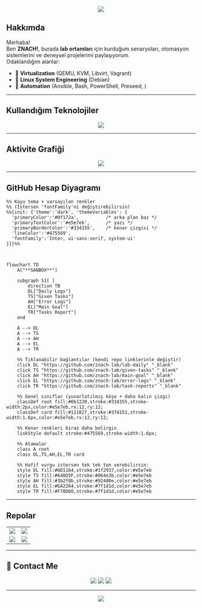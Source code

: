 <!-- PROFİL BANNER -->
<p align="center">
  <img src="https://capsule-render.vercel.app/api?type=waving&color=0:0f2027,100:2c5364&height=250&section=header&text=%20Welcome%20to%20My%20Lab%20Environments!&fontSize=35&fontColor=ffffff&animation=fadeIn" />
</p>

<!-- HAKKINDA -->
## Hakkımda
Merhaba!  
Ben **ZNACH!**, burada **lab ortamları** için kurduğum senaryoları, otomasyon sistemlerini ve deneysel projelerimi paylaşıyorum.  
Odaklandığım alanlar:  
- 🔹 **Virtualization** (QEMU, KVM, Libvirt, Vagrant)  
- 🔹 **Linux System Engineering** (Debian)  
- 🔹 **Automation** (Ansible, Bash, PowerShell, Preseed, )  

---
<!-- TEKNOLOJİ ROZETLERİ --> 
## Kullandığım Teknolojiler 
<p align="center"> <img src="https://skillicons.dev/icons?i=linux,debian,windows,ansible,git,github,bash,powershell" /> </p>

---

<!-- ACTIVITY GRAPH -->
## Aktivite Grafiği

<p align="center">
  <img src="https://github-readme-activity-graph.vercel.app/graph?username=znach-lab&theme=tokyo-night&area=true&custom_title=znach-lab%20Activity%20Graph" />
</p>

---

<!-- PROJELER -->
## GitHub Hesap Diyagramı

```mermaid
%% Koyu tema + varsayılan renkler
%% (İstersen 'fontFamily'ni değiştirebilirsin)
%%{init: {'theme':'dark', 'themeVariables': {
  'primaryColor':'#0f172a',          /* arka plan baz */
  'primaryTextColor':'#e5e7eb',      /* yazı */
  'primaryBorderColor':'#334155',    /* kenar çizgisi */
  'lineColor':'#475569',
  'fontFamily':'Inter, ui-sans-serif, system-ui'
}}}%%



flowchart TD
    A["**SANBOX**"]

    subgraph S1[ ]
        direction TB
        DL["Daily Logs"]
        TS["Given Tasks"]
        AH["Error Logs"]
        EL["Main Goal"]
        TR["Tasks Report"]
    end

    A --> DL
    A --> TS
    A --> AH
    A --> EL
    A --> TR
  
    %% Tıklanabilir bağlantılar (kendi repo linklerinle değiştir)
    click DL "https://github.com/znach-lab/lab-daily" "_blank"
    click TS "https://github.com/znach-lab/given-tasks" "_blank"
    click AH "https://github.com/znach-lab/main-goal" "_blank"
    click EL "https://github.com/znach-lab/error-logs" "_blank"
    click TR "https://github.com/znach-lab/task-reports" "_blank"

    %% Genel sınıflar (yuvarlatılmış köşe + daha kalın çizgi)
    classDef root fill:#0b1220,stroke:#334155,stroke-width:2px,color:#e5e7eb,rx:12,ry:12;
    classDef card fill:#111827,stroke:#374151,stroke-width:1.6px,color:#e5e7eb,rx:12,ry:12;

    %% Kenar renkleri biraz daha belirgin
    linkStyle default stroke:#475569,stroke-width:1.6px;

    %% Atamalar
    class A root
    class DL,TS,AH,EL,TR card

    %% Hafif vurgu istersen tek tek ton verebilirsin:
    style DL fill:#0D1164,stroke:#1f2937,color:#e5e7eb
    style TS fill:#640D5F,stroke:#064e3b,color:#e5e7eb
    style AH fill:#3b2f0b,stroke:#92400e,color:#e5e7eb
    style EL fill:#EA2264,stroke:#7f1d1d,color:#e5e7eb
    style TR fill:#F78D60,stroke:#7f1d1d,color:#e5e7eb
```

---

<!-- DİNAMİK CARDLAR -->
## Repolar
<table align="center">
  <tr>
    <td>
      <a href="https://github.com/znach-lab/daily-logs">
        <img src="https://github-readme-stats.vercel.app/api/pin/?username=znach-lab&repo=znach-lab&theme=darkhub&bg_color=00000000&hide_border=true" />
      </a>
    </td>
    <td>
      <a href="https://github.com/znach-lab/given-tasks">
        <img src="https://github-readme-stats.vercel.app/api/pin/?username=znach-lab&repo=given-tasks&theme=darkhub&bg_color=00000000&hide_border=true" />
      </a>
    </td>
  </tr>
  <tr>
    <td>
      <a href="https://github.com/znach-lab/main-goal">
        <img src="https://github-readme-stats.vercel.app/api/pin/?username=znach-lab&repo=main-goal&theme=darkhub&bg_color=00000000&hide_border=true" />
      </a>
    </td>
    <td>
      <a href="https://github.com/znach-lab/error-logs">
        <img src="https://github-readme-stats.vercel.app/api/pin/?username=znach-lab&repo=error-logs&theme=darkhub&bg_color=00000000&hide_border=true" />
      </a>
    </td>
  </tr>
</table>

---

<!-- İLETİŞİM -->
## 📡 Contact Me
<p align="center">
  <a href="mailto:example@mail.com"><img src="https://img.shields.io/badge/Email-D14836?style=for-the-badge&logo=gmail&logoColor=white"></a>
  <a href="https://linkedin.com/in/username"><img src="https://img.shields.io/badge/LinkedIn-0077B5?style=for-the-badge&logo=linkedin&logoColor=white"></a>
  <a href="https://github.com/znach-lab"><img src="https://img.shields.io/badge/GitHub-100000?style=for-the-badge&logo=github&logoColor=white"></a>
</p>

---

<p align="center">
  <img src="https://capsule-render.vercel.app/api?type=waving&color=0:0f2027,100:2c5364&height=150&section=footer" />
</p>
